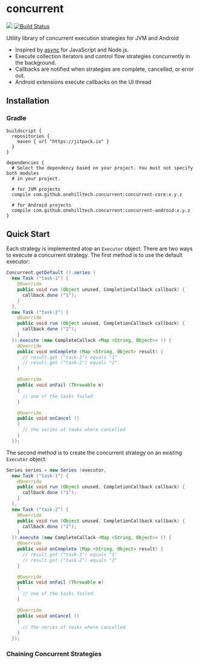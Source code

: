 concurrent
==========

[![](https://jitpack.io/v/onehilltech/concurrent.svg)](https://jitpack.io/#onehilltech/concurrent)
[![Build Status](https://travis-ci.org/onehilltech/concurrent.svg?branch=master)](https://travis-ci.org/onehilltech/concurrent)

Utility library of concurrent execution strategies for JVM and Android

* Inspired by [async](http://caolan.github.io/async) for JavaScript and Node.js.
* Execute collection iterators and control flow strategies concurrently in the background.
* Callbacks are notified when strategies are complete, cancelled, or error out.
* Android extensions execute callbacks on the UI thread

## Installation

### Gradle

```
buildscript {
  repositories {
    maven { url "https://jitpack.io" }
  }
}

dependencies {
  # Select the dependency based on your project. You must not specify both modules
  # in your project.
  
  # for JVM projects
  compile com.github.onehilltech.concurrent:concurrent-core:x.y.z
  
  # for Android projects
  compile com.github.onehilltech.concurrent:concurrent-android:x.y.z
}
```

## Quick Start

Each strategy is implemented atop an `Executor` object. There are two ways to 
execute a concurrent strategy. The first method is to use the default
executor:

```java
Concurrent.getDefault ().series (
  new Task ("task-1") {
    @Override
    public void run (Object unused, CompletionCallback callback) {
      callback.done ("1");
    }
  },
  new Task ("task-2") {
    @Override
    public void run (Object unused, CompletionCallback callback) {
      callback.done ("2");
    }  
  }).execute (new CompleteCallack <Map <String, Object>> () {
    @Override
    public void onComplete (Map <String, Object> result) {
      // result.get ("task-1") equals "1"
      // result.get ("task-2") equals "2"
    }

    @Override
    public void onFail (Throwable e)
    {
      // one of the tasks failed
    }

    @Override
    public void onCancel ()
    {
      // the series of tasks where cancelled
    }  
  });
```

The second method is to create the concurrent strategy on an existing 
`Executor` object:

```java
Series series = new Series (executor,
  new Task ("task-1") {
    @Override
    public void run (Object unused, CompletionCallback callback) {
      callback.done ("1");
    }
  },
  new Task ("task-2") {
    @Override
    public void run (Object unused, CompletionCallback callback) {
      callback.done ("2");
    }  
  }).execute (new CompleteCallack <Map <String, Object>> () {
    @Override
    public void onComplete (Map <String, Object> result) {
      // result.get ("task-1") equals "1"
      // result.get ("task-2") equals "2"
    }

    @Override
    public void onFail (Throwable e)
    {
      // one of the tasks failed
    }

    @Override
    public void onCancel ()
    {
      // the series of tasks where cancelled
    }  
  });
```

### Chaining Concurrent Strategies

